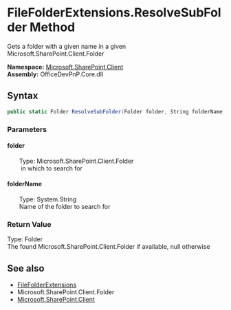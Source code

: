 # FileFolderExtensions.ResolveSubFolder Method  
 Gets a folder with a given name in a given Microsoft.SharePoint.Client.Folder  

**Namespace:** [Microsoft.SharePoint.Client](Microsoft.SharePoint.Client.md)  
**Assembly:** OfficeDevPnP.Core.dll  
## Syntax
```C#
public static Folder ResolveSubFolder(Folder folder, String folderName)
```
### Parameters
#### folder  
&emsp;&emsp;Type: Microsoft.SharePoint.Client.Folder  
&emsp;&emsp; in which to search for  

  

#### folderName  
&emsp;&emsp;Type: System.String  
&emsp;&emsp;Name of the folder to search for  

  

### Return Value
Type: Folder  
The found Microsoft.SharePoint.Client.Folder if available, null otherwise  


## See also
- [FileFolderExtensions](Microsoft.SharePoint.Client.FileFolderExtensions.md) 
- Microsoft.SharePoint.Client.Folder
- [Microsoft.SharePoint.Client](Microsoft.SharePoint.Client.md) 
